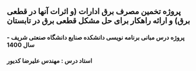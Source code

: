 ## پروژه تخمین مصرف برق ادارات (و اثرات آنها در قطعی برق) و ارائه راهکار برای حل مشکل قطعی برق در تابستان

### پروژه درس مبانی برنامه نویسی دانشکده صنایع دانشگاه صنعتی شریف - سال 1400
### استاد درس : مهندس علیرضا کدیور
